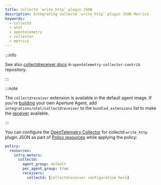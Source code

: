 ```yaml
---
title: collectd `write_http` plugin JSON
description: Integrating collectd `write_http` plugin JSON Metrics
keywords:
  - collectd
  - otel
  - opentelemetry
  - collector
  - metrics
---
```


:::info

See also [collectdreceiver docs][receiver] in `opentelemetry-collector-contrib`
repository.

:::

:::note

The `collectdreceiver` extension is available in the default agent image. If
you're [building][build] your own Aperture Agent, add
`integrations/otel/collectdreceiver` to the `bundled_extensions` list to make
the [receiver][receiver] available.

:::

You can configure the [OpenTelemetry Collector][opentelemetry-collector] for
collectd `write_http` plugin JSON as part of [Policy
resources][policy-resources] while applying the policy:

```yaml
policy:
  resources:
    infra_meters:
      collectd:
        agent_group: default
        per_agent_group: true
        receivers:
          collectd: [collectdreceiver configuration here]
```

[build]: /reference/aperturectl/build/agent/agent.md
[receiver]:
  https://github.com/open-telemetry/opentelemetry-collector-contrib/tree/main/receiver/collectdreceiver
[opentelemetry-collector]: /reference/configuration/spec.md#telemetry-collector
[policy-resources]: /reference/configuration/spec.md#resources

